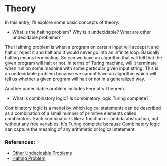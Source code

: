 # Theory

In this entry, I'll explore some basic concepts of theory. 

- What is the halting problem? Why is it undecidable? What are other undecidable problems?

The Halthing problem is when a program on certain input will accept it and halt or reject it and halt and it would never go into an infinite loop. Basically halting means terminating. So can we have an algorithm that will tell that the given program will halt or not. In terms of Turing machine, will it terminate when run on some machine with some particular given input string. This is an undecidable problem because we cannot have an algorithm which will tell us whether a given program will halt or not in a generalized way.

Another undecidable problem includes Fermat's Theorem.

- What is combinatory logic? Is combinatory logic Turing complete?

Combinatory logic is a model by which logical statements can be described as a combination of a small number of primitive elements called combinators. Each combinator is like a function or lambda abstraction, but without any free variables. It's Turing complete because Combinatory logic can capture the meaning of any arithmetic or logical statement.


### References: 
- [Other Undecidable Problems](https://www.cs.wcupa.edu/rkline/fcs/other-undecidable.html)
- [Halting Problem](https://en.wikipedia.org/wiki/Halting_problem)